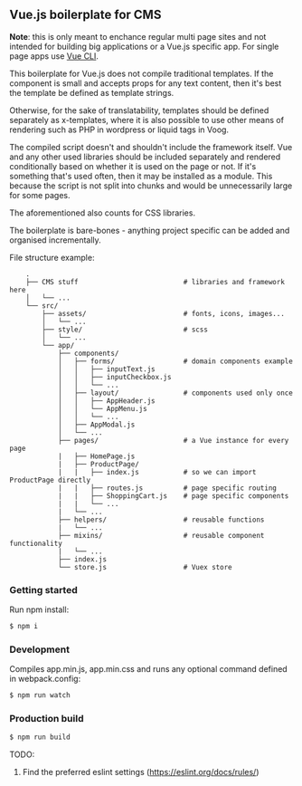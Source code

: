 ## Vue.js boilerplate for CMS

**Note**: this is only meant to enchance regular multi page sites and not intended
for building big applications or a Vue.js specific app. For single page apps use
[Vue CLI](https://cli.vuejs.org/).

This boilerplate for Vue.js does not compile traditional templates. If the component is
small and accepts props for any text content, then it's best the template be defined
as template strings.

Otherwise, for the sake of translatability, templates should be defined separately as
x-templates, where it is also possible to use other means of rendering such as PHP in
wordpress or liquid tags in Voog.

The compiled script doesn't and shouldn't include the framework itself. Vue and any other
used libraries should be included separately and rendered conditionally based on whether it
is used on the page or not. If it's something that's used often, then it may be installed as
a module. This because the script is not split into chunks and would be unnecessarily large
for some pages.

The aforementioned also counts for CSS libraries.

The boilerplate is bare-bones - anything project specific can be added and organised incrementally.

File structure example:
```
    .
    ├── CMS stuff                          # libraries and framework here
    │   └── ...
    └── src/
        ├── assets/                        # fonts, icons, images...
        │   └── ...
        ├── style/                         # scss
        │   └── ...
        └── app/
            ├── components/
            │   ├── forms/                 # domain components example
            │   │   ├── inputText.js
            │   │   ├── inputCheckbox.js
            │   │   └── ...
            │   ├── layout/                # components used only once
            │   │   ├── AppHeader.js
            │   │   └── AppMenu.js
            │   │   └── ...
            │   ├── AppModal.js
            │   └── ...
            ├── pages/                     # a Vue instance for every page
            |   ├── HomePage.js
            |   ├── ProductPage/
            |   |   ├── index.js           # so we can import ProductPage directly
            |   |   ├── routes.js          # page specific routing
            |   |   ├── ShoppingCart.js    # page specific components
            |   |   └── ...
            |   └── ...
            ├── helpers/                   # reusable functions
            |   └── ...
            ├── mixins/                    # reusable component functionality
            |   └── ...
            ├── index.js
            └── store.js                   # Vuex store
```

### Getting started
Run npm install:

```bash
$ npm i
```

### Development
Compiles app.min.js, app.min.css and runs any optional command defined in webpack.config:

```bash
$ npm run watch
```

### Production build
```bash
$ npm run build
```

TODO:
1. Find the preferred eslint settings (https://eslint.org/docs/rules/)

